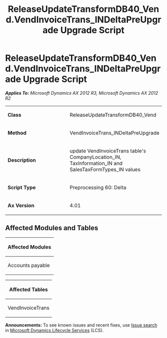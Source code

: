 ﻿---
title: ReleaseUpdateTransformDB40_Vend.VendInvoiceTrans_INDeltaPreUpgrade Upgrade Script
TOCTitle: ReleaseUpdateTransformDB40_Vend.VendInvoiceTrans_INDeltaPreUpgrade Upgrade Script
ms:assetid: 489f3fe3-024f-075b-fb00-ee15013b8667
ms:mtpsurl: https://msdn.microsoft.com/en-us/library/JJ685337(v=AX.60)
ms:contentKeyID: 49708045
ms.date: 05/18/2015
mtps_version: v=AX.60
---

# ReleaseUpdateTransformDB40\_Vend.VendInvoiceTrans\_INDeltaPreUpgrade Upgrade Script 


_**Applies To:** Microsoft Dynamics AX 2012 R3, Microsoft Dynamics AX 2012 R2_

<table>
<colgroup>
<col style="width: 50%" />
<col style="width: 50%" />
</colgroup>
<tbody>
<tr class="odd">
<td><p><strong>Class</strong></p></td>
<td><p>ReleaseUpdateTransformDB40_Vend</p></td>
</tr>
<tr class="even">
<td><p><strong>Method</strong></p></td>
<td><p>VendInvoiceTrans_INDeltaPreUpgrade</p></td>
</tr>
<tr class="odd">
<td><p><strong>Description</strong></p></td>
<td><p>update VendInvoiceTrans table's CompanyLocation_IN, TaxInformation_IN and SalesTaxFormTypes_IN values</p></td>
</tr>
<tr class="even">
<td><p><strong>Script Type</strong></p></td>
<td><p>Preprocessing 60: Delta</p></td>
</tr>
<tr class="odd">
<td><p><strong>Ax Version</strong></p></td>
<td><p>4.01</p></td>
</tr>
</tbody>
</table>


## Affected Modules and Tables

<table>
<colgroup>
<col style="width: 100%" />
</colgroup>
<thead>
<tr class="header">
<th><p>Affected Modules</p></th>
</tr>
</thead>
<tbody>
<tr class="odd">
<td><p>Accounts payable</p></td>
</tr>
</tbody>
</table>


<table>
<colgroup>
<col style="width: 100%" />
</colgroup>
<thead>
<tr class="header">
<th><p>Affected Tables</p></th>
</tr>
</thead>
<tbody>
<tr class="odd">
<td><p>VendInvoiceTrans</p></td>
</tr>
</tbody>
</table>

  
**Announcements:** To see known issues and recent fixes, use [Issue search](http://go.microsoft.com/fwlink/?linkid=389258) in [Microsoft Dynamics Lifecycle Services](http://go.microsoft.com/fwlink/?linkid=306505) (LCS).

